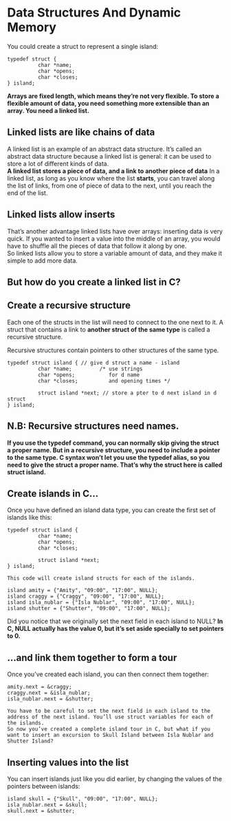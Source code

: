 # Data Structures And Dynamic Memory
You could create a struct to represent a single island:
```
typedef struct {
          char *name;
          char *opens;
          char *closes;
} island;
```
**Arrays are fixed length, which means they’re not very flexible. To store a flexible amount of data, you need something more extensible than an array. You need a linked list.**   

## Linked lists are like chains of data
A linked list is an example of an abstract data structure.
It’s called an abstract data structure because a linked list is
general: it can be used to store a lot of different kinds of data.  
**A linked list stores a piece of data, and a link to another piece of data**
In a linked list, as long as you know where the list **starts**, you can
travel along the list of links, from one of piece of data to the next,
until you reach the end of the list.   

## Linked lists allow inserts
That’s another advantage linked lists have over arrays: inserting data is very quick. If you wanted to insert a value into the middle of an array, you would have to shuffle all the pieces of data that follow it along by one.   
So linked lists allow you to store a variable amount of data, and they make it simple to add more data.  

## But how do you create a linked list in C?
## Create a recursive structure
Each one of the structs in the list will need to connect to the one next to it. A struct that contains a link to **another struct of the same type** is called a recursive structure.  

Recursive structures contain pointers to other structures of the same type.

```
typedef struct island { // give d struct a name - island
          char *name;         /* use strings
          char *opens;           for d name
          char *closes;          and opening times */

          struct island *next; // store a pter to d next island in d struct
} island;
```
## N.B: Recursive structures need names.
**If you use the typedef command, you can normally skip giving the struct a proper name. But in a recursive structure, you need to include a pointer to the same type. C syntax won’t let you use the typedef alias, so you need to give the struct a proper name. That’s why the struct here is called struct island.**   

## Create islands in C…
Once you have defined an island data type, you can create
the first set of islands like this:
```
typedef struct island { 
          char *name;         
          char *opens;           
          char *closes;          

          struct island *next; 
} island;

This code will create island structs for each of the islands.

island amity = {"Amity", "09:00", "17:00", NULL};
island craggy = {"Craggy", "09:00", "17:00", NULL};
island isla_nublar = {"Isla Nublar", "09:00", "17:00", NULL};
island shutter = {"Shutter", "09:00", "17:00", NULL};
```
Did you notice that we originally set the next field in each island to NULL? **In C, NULL actually has the value 0, but it’s set aside specially to set pointers to 0.**  

## …and link them together to form a tour
Once you’ve created each island, you can then connect them together:
```
amity.next = &craggy;
craggy.next = &isla_nublar;
isla_nublar.next = &shutter;

You have to be careful to set the next field in each island to the address of the next island. You’ll use struct variables for each of the islands.  
So now you’ve created a complete island tour in C, but what if you want to insert an excursion to Skull Island between Isla Nublar and Shutter Island?  
```
## Inserting values into the list
You can insert islands just like you did earlier, by changing the values
of the pointers between islands:
```
island skull = {"Skull", "09:00", "17:00", NULL};
isla_nublar.next = &skull;
skull.next = &shutter;
```
